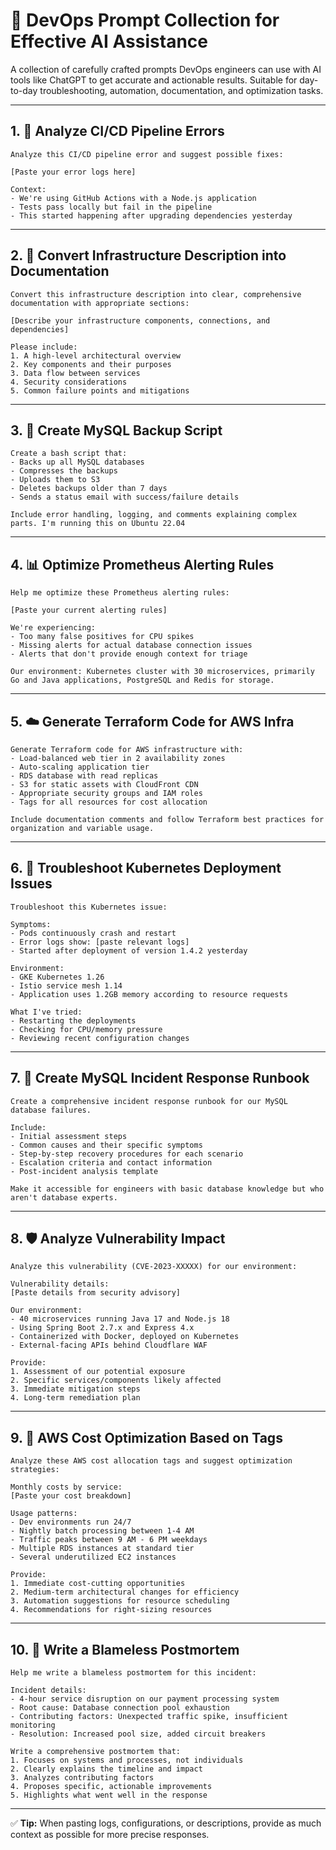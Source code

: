 # 📘 DevOps Prompt Collection for Effective AI Assistance

A collection of carefully crafted prompts DevOps engineers can use with AI tools like ChatGPT to get accurate and actionable results. Suitable for day-to-day troubleshooting, automation, documentation, and optimization tasks.

---

## 1. 🧪 Analyze CI/CD Pipeline Errors

```text
Analyze this CI/CD pipeline error and suggest possible fixes:

[Paste your error logs here]

Context:
- We're using GitHub Actions with a Node.js application
- Tests pass locally but fail in the pipeline
- This started happening after upgrading dependencies yesterday
```

---

## 2. 📑 Convert Infrastructure Description into Documentation

```text
Convert this infrastructure description into clear, comprehensive documentation with appropriate sections:

[Describe your infrastructure components, connections, and dependencies]

Please include:
1. A high-level architectural overview
2. Key components and their purposes
3. Data flow between services
4. Security considerations
5. Common failure points and mitigations
```

---

## 3. 💾 Create MySQL Backup Script

```text
Create a bash script that:
- Backs up all MySQL databases
- Compresses the backups
- Uploads them to S3
- Deletes backups older than 7 days
- Sends a status email with success/failure details

Include error handling, logging, and comments explaining complex parts. I'm running this on Ubuntu 22.04
```

---

## 4. 📊 Optimize Prometheus Alerting Rules

```text
Help me optimize these Prometheus alerting rules:

[Paste your current alerting rules]

We're experiencing:
- Too many false positives for CPU spikes
- Missing alerts for actual database connection issues
- Alerts that don't provide enough context for triage

Our environment: Kubernetes cluster with 30 microservices, primarily Go and Java applications, PostgreSQL and Redis for storage.
```

---

## 5. ☁️ Generate Terraform Code for AWS Infra

```text
Generate Terraform code for AWS infrastructure with:
- Load-balanced web tier in 2 availability zones
- Auto-scaling application tier
- RDS database with read replicas
- S3 for static assets with CloudFront CDN
- Appropriate security groups and IAM roles
- Tags for all resources for cost allocation

Include documentation comments and follow Terraform best practices for organization and variable usage.
```

---

## 6. 🐳 Troubleshoot Kubernetes Deployment Issues

```text
Troubleshoot this Kubernetes issue:

Symptoms:
- Pods continuously crash and restart
- Error logs show: [paste relevant logs]
- Started after deployment of version 1.4.2 yesterday

Environment:
- GKE Kubernetes 1.26
- Istio service mesh 1.14
- Application uses 1.2GB memory according to resource requests

What I've tried:
- Restarting the deployments
- Checking for CPU/memory pressure
- Reviewing recent configuration changes
```

---

## 7. 🚨 Create MySQL Incident Response Runbook

```text
Create a comprehensive incident response runbook for our MySQL database failures.

Include:
- Initial assessment steps
- Common causes and their specific symptoms
- Step-by-step recovery procedures for each scenario
- Escalation criteria and contact information
- Post-incident analysis template

Make it accessible for engineers with basic database knowledge but who aren't database experts.
```

---

## 8. 🛡️ Analyze Vulnerability Impact

```text
Analyze this vulnerability (CVE-2023-XXXXX) for our environment:

Vulnerability details:
[Paste details from security advisory]

Our environment:
- 40 microservices running Java 17 and Node.js 18
- Using Spring Boot 2.7.x and Express 4.x
- Containerized with Docker, deployed on Kubernetes
- External-facing APIs behind Cloudflare WAF

Provide:
1. Assessment of our potential exposure
2. Specific services/components likely affected
3. Immediate mitigation steps
4. Long-term remediation plan
```

---

## 9. 💸 AWS Cost Optimization Based on Tags

```text
Analyze these AWS cost allocation tags and suggest optimization strategies:

Monthly costs by service:
[Paste your cost breakdown]

Usage patterns:
- Dev environments run 24/7
- Nightly batch processing between 1-4 AM
- Traffic peaks between 9 AM - 6 PM weekdays
- Multiple RDS instances at standard tier
- Several underutilized EC2 instances

Provide:
1. Immediate cost-cutting opportunities
2. Medium-term architectural changes for efficiency
3. Automation suggestions for resource scheduling
4. Recommendations for right-sizing resources
```

---

## 10. 📝 Write a Blameless Postmortem

```text
Help me write a blameless postmortem for this incident:

Incident details:
- 4-hour service disruption on our payment processing system
- Root cause: Database connection pool exhaustion
- Contributing factors: Unexpected traffic spike, insufficient monitoring
- Resolution: Increased pool size, added circuit breakers

Write a comprehensive postmortem that:
1. Focuses on systems and processes, not individuals
2. Clearly explains the timeline and impact
3. Analyzes contributing factors
4. Proposes specific, actionable improvements
5. Highlights what went well in the response
```

---

✅ **Tip:** When pasting logs, configurations, or descriptions, provide as much context as possible for more precise responses.
